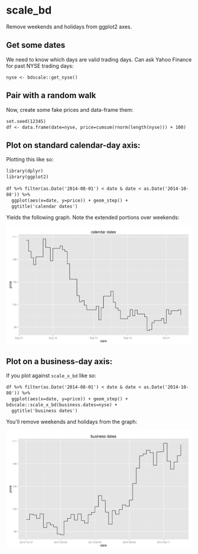 scale_bd
========

Remove weekends and holidays from ggplot2 axes.

## Get some dates

We need to know which days are valid trading days. Can ask Yahoo Finance for past NYSE trading days:

```
nyse <- bdscale::get_nyse()
```

## Pair with a random walk

Now, create some fake prices and data-frame them:

```
set.seed(12345)
df <- data.frame(date=nyse, price=cumsum(rnorm(length(nyse))) + 100)
```

## Plot on standard calendar-day axis:

Plotting this like so:

```
library(dplyr)
library(ggplot2)

df %>% filter(as.Date('2014-08-01') < date & date < as.Date('2014-10-08')) %>% 
  ggplot(aes(x=date, y=price)) + geom_step() + 
  ggtitle('calendar dates')

```

Yields the following graph. Note the extended portions over weekends:

<img src='man/figures/calendar.PNG'>

## Plot on a business-day axis:

If you plot against `scale_x_bd` like so:

```
df %>% filter(as.Date('2014-08-01') < date & date < as.Date('2014-10-08')) %>% 
  ggplot(aes(x=date, y=price)) + geom_step() + bdscale::scale_x_bd(business.dates=nyse) +
  ggtitle('business dates')
```

You'll remove weekends and holidays from the graph:

<img src='man/figures/business.PNG'>
